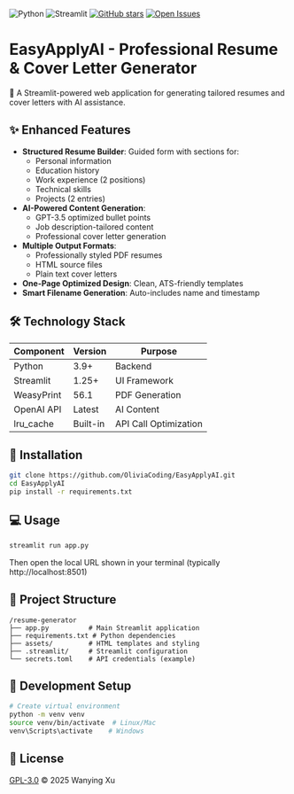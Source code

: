 ![Python](https://img.shields.io/badge/python-3.9+-blue)
![Streamlit](https://img.shields.io/badge/streamlit-1.25+-green)
[![GitHub stars](https://img.shields.io/github/stars/OliviaCoding/EasyApplyAI?style=social)](https://github.com/OliviaCoding/EasyApplyAI)
[![Open Issues](https://img.shields.io/github/issues/OliviaCoding/EasyApplyAI)](https://github.com/OliviaCoding/EasyApplyAI/issues)

# EasyApplyAI - Professional Resume & Cover Letter Generator

🚀 A Streamlit-powered web application for generating tailored resumes and cover letters with AI assistance.

## ✨ Enhanced Features

- **Structured Resume Builder**: Guided form with sections for:
  - Personal information
  - Education history
  - Work experience (2 positions)
  - Technical skills
  - Projects (2 entries)
- **AI-Powered Content Generation**:
  - GPT-3.5 optimized bullet points
  - Job description-tailored content
  - Professional cover letter generation
- **Multiple Output Formats**:
  - Professionally styled PDF resumes
  - HTML source files
  - Plain text cover letters
- **One-Page Optimized Design**: Clean, ATS-friendly templates
- **Smart Filename Generation**: Auto-includes name and timestamp

## 🛠️ Technology Stack

| Component       | Version | Purpose |
|----------------|---------|---------|
| Python         | 3.9+    | Backend |
| Streamlit      | 1.25+   | UI Framework |
| WeasyPrint     | 56.1    | PDF Generation |
| OpenAI API     | Latest  | AI Content |
| lru_cache      | Built-in| API Call Optimization |

## 🚀 Installation

```bash
git clone https://github.com/OliviaCoding/EasyApplyAI.git
cd EasyApplyAI
pip install -r requirements.txt
```

## 💻 Usage
```bash
streamlit run app.py
```
Then open the local URL shown in your terminal (typically http://localhost:8501)

## 📂 Project Structure
```
/resume-generator
├── app.py          # Main Streamlit application
├── requirements.txt # Python dependencies
├── assets/         # HTML templates and styling
├── .streamlit/     # Streamlit configuration
└── secrets.toml    # API credentials (example)
```
## 🔧 Development Setup
```bash
# Create virtual environment
python -m venv venv
source venv/bin/activate  # Linux/Mac
venv\Scripts\activate    # Windows
```

## 📜 License
[GPL-3.0](LICENSE) © 2025 Wanying Xu